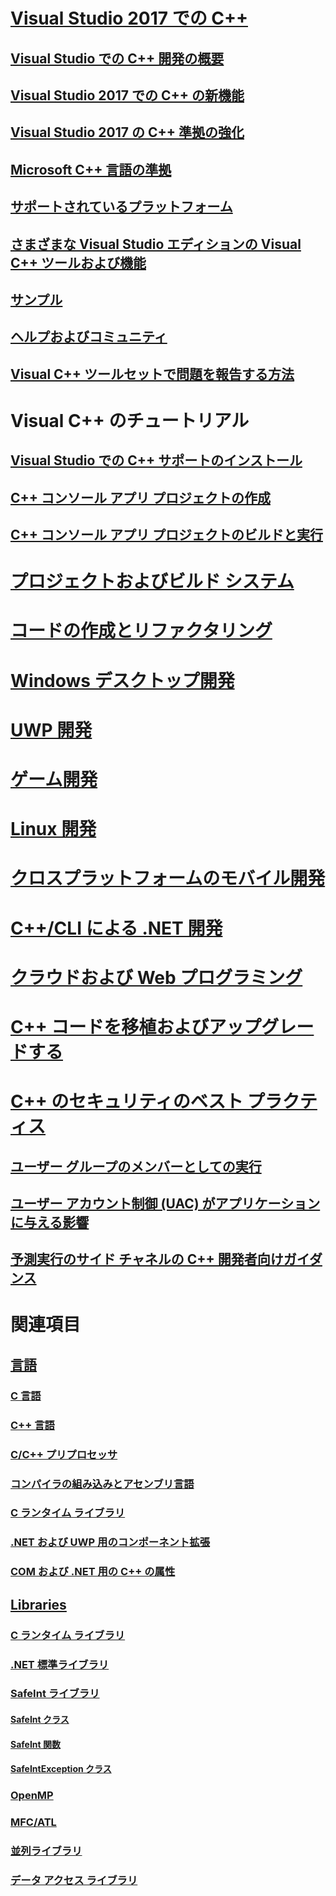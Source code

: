 # [Visual Studio 2017 での C++](overview/visual-cpp-in-visual-studio.md)
## [Visual Studio での C++ 開発の概要](overview/overview-of-cpp-development.md)
## [Visual Studio 2017 での C++ の新機能](overview/what-s-new-for-visual-cpp-in-visual-studio.md)
## [Visual Studio 2017 の C++ 準拠の強化](overview/cpp-conformance-improvements-2017.md)
## [Microsoft C++ 言語の準拠](overview/visual-cpp-language-conformance.md)
## [サポートされているプラットフォーム](overview/supported-platforms-visual-cpp.md)
## [さまざまな Visual Studio エディションの Visual C++ ツールおよび機能](overview/visual-cpp-tools-and-features-in-visual-studio-editions.md)
## [サンプル](overview/visual-cpp-samples.md)
## [ヘルプおよびコミュニティ](overview/visual-cpp-help-and-community.md)
## [Visual C++ ツールセットで問題を報告する方法](overview/how-to-report-a-problem-with-the-visual-cpp-toolset.md)
# Visual C++ のチュートリアル
## [Visual Studio での C++ サポートのインストール](build/vscpp-step-0-installation.md)
## [C++ コンソール アプリ プロジェクトの作成](build/vscpp-step-1-create.md)
## [C++ コンソール アプリ プロジェクトのビルドと実行](build/vscpp-step-2-build.md)
# [プロジェクトおよびビルド システム](build/projects-and-build-systems-cpp.md)
# [コードの作成とリファクタリング](ide/writing-and-refactoring-code-cpp.md)
# [Windows デスクトップ開発](windows/overview-of-windows-programming-in-cpp.md)
# [UWP 開発](cppcx/universal-windows-apps-cpp.md)
# [ゲーム開発](overview/game-development-cpp.md)
# [Linux 開発](linux/download-install-and-setup-the-linux-development-workload.md)
# [クロスプラットフォームのモバイル開発](/visualstudio/cross-platform/visual-cpp-for-cross-platform-mobile-development)
# [C++/CLI による .NET 開発](dotnet/dotnet-programming-with-cpp-cli-visual-cpp.md)
# [クラウドおよび Web プログラミング](cloud/cloud-and-web-programming-in-visual-cpp.md)
# [C++ コードを移植およびアップグレードする](porting/visual-cpp-porting-and-upgrading-guide.md)
# [C++ のセキュリティのベスト プラクティス](security/security-best-practices-for-cpp.md)
## [ユーザー グループのメンバーとしての実行](security/running-as-a-member-of-the-users-group.md)
## [ユーザー アカウント制御 (UAC) がアプリケーションに与える影響](security/how-user-account-control-uac-affects-your-application.md)
## [予測実行のサイド チャネルの C++ 開発者向けガイダンス](security/developer-guidance-speculative-execution.md)
# 関連項目
## [言語](overview/languages-cpp.md)
### [C 言語](c-language/c-language-reference.md)
### [C++ 言語](cpp/cpp-language-reference.md)
### [C/C++ プリプロセッサ](preprocessor/c-cpp-preprocessor-reference.md)
### [コンパイラの組み込みとアセンブリ言語](intrinsics/compiler-intrinsics-and-assembly-language.md)
### [C ランタイム ライブラリ](c-runtime-library/c-run-time-library-reference.md)
### [.NET および UWP 用のコンポーネント拡張](extensions/component-extensions-for-runtime-platforms.md)
### [COM および .NET 用の C++ の属性](windows/attributes/cpp-attributes-com-net.md)
## [Libraries](overview/libraries-cpp.md)
### [C ランタイム ライブラリ](c-runtime-library/c-run-time-library-reference.md)
### [.NET 標準ライブラリ](standard-library/cpp-standard-library-reference.md)
### [SafeInt ライブラリ](safeint/safeint-library.md)
#### [SafeInt クラス](safeint/safeint-class.md)
#### [SafeInt 関数](safeint/safeint-functions.md)
#### [SafeIntException クラス](safeint/safeintexception-class.md)
### [OpenMP](parallel/openmp/openmp-in-visual-cpp.md)
### [MFC/ATL](mfc/mfc-and-atl.md)
### [並列ライブラリ](parallel/parallel-programming-in-visual-cpp.md)
### [データ アクセス ライブラリ](data/data-access-in-cpp.md)


